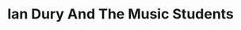 ---
title: "Ian Dury And The Music Students"
summary: ""
image: "ian-dury-and-the-music-students.jpg"
---